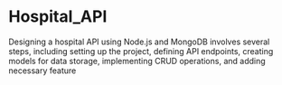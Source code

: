 # Hospital_API
Designing a hospital API using Node.js and MongoDB involves several steps, including setting up the project, defining API endpoints, creating models for data storage, implementing CRUD operations, and adding necessary feature
